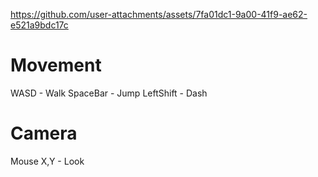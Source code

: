 

https://github.com/user-attachments/assets/7fa01dc1-9a00-41f9-ae62-e521a9bdc17c


# Movement
WASD - Walk
SpaceBar - Jump
LeftShift - Dash

# Camera
Mouse X,Y - Look

